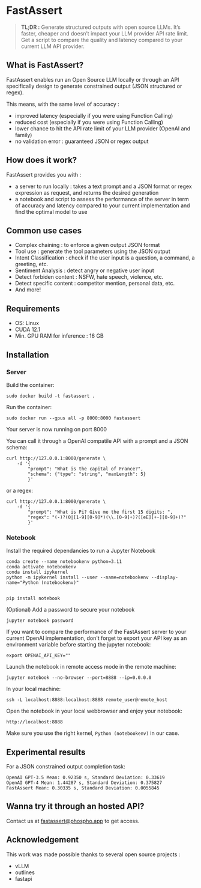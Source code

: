 # FastAssert 

> **TL;DR :** Generate structured outputs with open source LLMs. It’s faster, cheaper and doesn’t impact your LLM provider API rate limit. Get a script to compare the quality and latency compared to your current LLM API provider.

## What is FastAssert?

FastAssert enables run an Open Source LLM locally or through an API specifically design to generate constrained output (JSON structured or regex).

This means, with the same level of accuracy :

- improved latency (especially if you were using Function Calling)
- reduced cost (especially if you were using Function Calling)
- lower chance to hit the API rate limit of your LLM provider (OpenAI and family)
- no validation error : guaranteed JSON or regex output 

## How does it work?

FastAssert provides you with :

- a server to run locally : takes a text prompt and a JSON format or regex expression as request, and returns the desired generation
- a notebook and script to assess the performance of the server in term of accuracy and latency compared to your current implementation and find the optimal model to use

## Common use cases

- Complex chaining : to enforce a given output JSON format
- Tool use : generate the tool parameters using the JSON output
- Intent Classification : check if the user input is a question, a command, a greeting, etc.
- Sentiment Analysis : detect angry or negative user input
- Detect forbiden content : NSFW, hate speech, violence, etc.
- Detect specific content : competitor mention, personal data, etc.
- And more!

## Requirements

- OS: Linux
- CUDA 12.1
- Min. GPU RAM for inference : 16 GB

## Installation

### Server

Build the container:
```shell
sudo docker build -t fastassert .
```

Run the container:
```shell
sudo docker run --gpus all -p 8000:8000 fastassert
```

Your server is now running on port 8000

You can call it through a OpenAI compatile API with a prompt and a JSON schema:
```
curl http://127.0.0.1:8000/generate \
    -d '{
        "prompt": "What is the capital of France?",
        "schema": {"type": "string", "maxLength": 5}
        }'
```
or a regex:
```
curl http://127.0.0.1:8000/generate \
    -d '{
        "prompt": "What is Pi? Give me the first 15 digits: ",
        "regex": "(-)?(0|[1-9][0-9]*)(\\.[0-9]+)?([eE][+-][0-9]+)?"
        }'
```

### Notebook

Install the required dependancies to run a Jupyter Notebook 
```
conda create --name notebookenv python=3.11
conda activate notebookenv
conda install ipykernel
python -m ipykernel install --user --name=notebookenv --display-name="Python (notebookenv)"


pip install notebook
```

(Optional) Add a password to secure your notebook
```
jupyter notebook password
```

If you want to compare the performance of the FastAssert server to your current OpenAI implementation, don't forget to export your API key as an environment variable before starting the jupyter notebook:
```
export OPENAI_API_KEY=""
```

Launch the notebook in remote access mode in the remote machine:
```
jupyter notebook --no-browser --port=8888 --ip=0.0.0.0
```

In your local machine:
```
ssh -L localhost:8888:localhost:8888 remote_user@remote_host
```

Open the notebook in your local webbrowser and enjoy your notebook:
```
http://localhost:8888
```

Make sure you use the right kernel, `Python (notebookenv)` in our case.

## Experimental results 

For a JSON constrained output completion task:
```
OpenAI GPT-3.5 Mean: 0.92350 s, Standard Deviation: 0.33619
OpenAI GPT-4 Mean: 1.44287 s, Standard Deviation: 0.375827
FastAssert Mean: 0.30335 s, Standard Deviation: 0.0055845
```

## Wanna try it through an hosted API?

Contact us at [fastassert@phospho.app](mailto:fastassert@phospho.app) to get access.

## Acknowledgement

This work was made possible thanks to several open source projects :
- vLLM
- outlines
- fastapi
